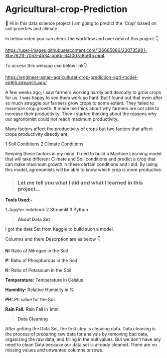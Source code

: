 # Agricultural-crop-Prediction

:wave: Hi in this data science project I am going to predict the 'Crop' based on soil proerties and climate.

In below video you can check the workflow and overview of this project.:point_down:

https://user-images.githubusercontent.com/126685886/230735981-8be7621f-7053-4534-ab8b-64f0d7a8b6f5.mp4

To access this webapp use below link:point_down:

https://engineer-aman-agricultural-crop-prediction-agri-model-ejr8j6.streamlit.app/



A few weeks ago, I saw farmers working hardly and devoutly to grow crops for us. I was happy to see them work so hard.
But I found out that even after so much struggle our farmers grow crops to some extent. They failed to maximize crop growth. It made me think about why farmers are not able to increase their productivity.
Then I started thinking about the reasons why our agronomist could not reach maximum productivity.


Many factors affect the productivity of crops but two factors that affect crops productivity directly are,

1.Soil Conditions
2.Climate Conditions

Keeping these factors in my mind, I tried to build a Machine Learning model that will take different Climate and Soil conditions and predict a crop that can make maximum growth in these certain conditions and I did. By using this model, agronomists will be able to know which crop is more productive.


>### Let me tell you what I did and what I learned in this project…

**Tools Used:-**

1.Jupyter notebook
2.Streamlit
3.Python

> **About Data Set**

I got the data Set from Kaggle to build such a model.

Columns and there Descrption are as below :point_down: 

**N:** Ratio of Nitrogen in the Soil

**P:** Ratio of Phosphorous in the Soil

**K:** Ratio of Potassium in the Soil

**Temperature:** Temperature in Celsius

**Humidity:** Relative Humidity in %

**PH:** Ph value for the Soil

**Rain Fall:** Rain Fall in 1mm

>**Data Cleaning**

After getting the Data Set, the first step is cleaning data. Data cleaning is the process of preparing raw data for analysis by removing bad data, organizing the raw data, and filling in the null values. But we don’t have any need to clean Data because our data set is already cleaned. There are no missing values and unwanted columns or rows.


